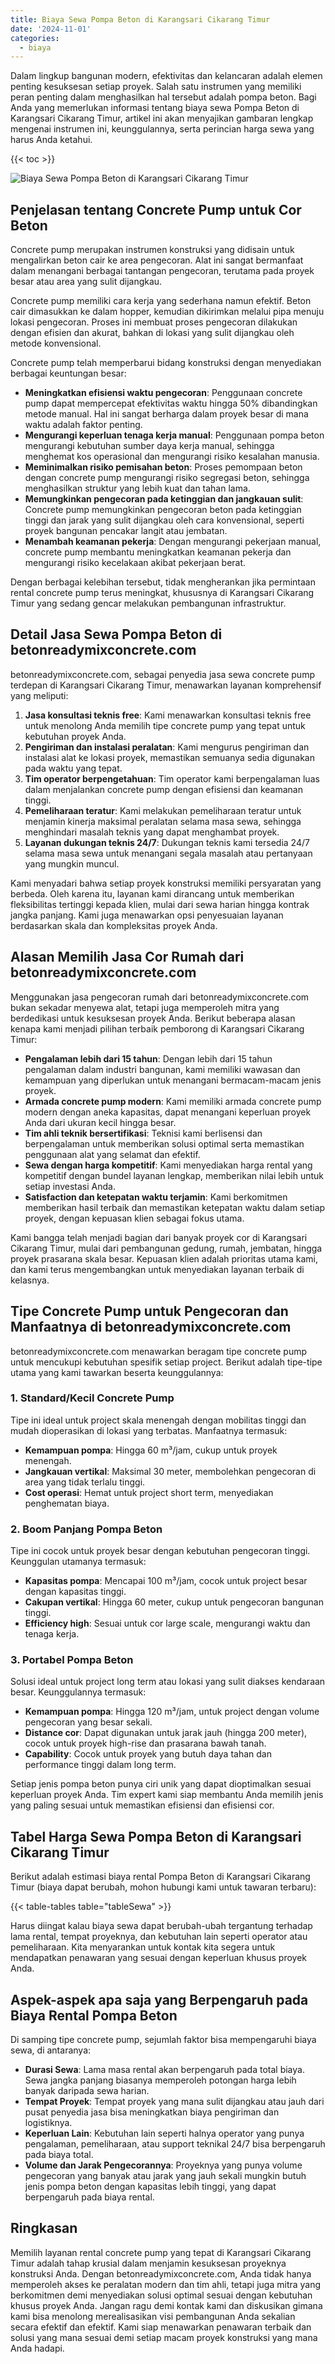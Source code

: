```yaml
---
title: Biaya Sewa Pompa Beton di Karangsari Cikarang Timur
date: '2024-11-01'
categories:
  - biaya
---
```


Dalam lingkup bangunan modern, efektivitas dan kelancaran adalah elemen penting kesuksesan setiap proyek. Salah satu instrumen yang memiliki peran penting dalam menghasilkan hal tersebut adalah pompa beton. Bagi Anda yang memerlukan informasi tentang biaya sewa Pompa Beton di Karangsari Cikarang Timur, artikel ini akan menyajikan gambaran lengkap mengenai instrumen ini, keunggulannya, serta perincian harga sewa yang harus Anda ketahui.

{{< toc >}}

![Biaya Sewa Pompa Beton di Karangsari Cikarang Timur](https://betoncor8.github.io/pump/concrete-pump%20(4).png)

## Penjelasan tentang Concrete Pump untuk Cor Beton

Concrete pump merupakan instrumen konstruksi yang didisain untuk mengalirkan beton cair ke area pengecoran. Alat ini sangat bermanfaat dalam menangani berbagai tantangan pengecoran, terutama pada proyek besar atau area yang sulit dijangkau.

Concrete pump memiliki cara kerja yang sederhana namun efektif. Beton cair dimasukkan ke dalam hopper, kemudian dikirimkan melalui pipa menuju lokasi pengecoran. Proses ini membuat proses pengecoran dilakukan dengan efisien dan akurat, bahkan di lokasi yang sulit dijangkau oleh metode konvensional.

Concrete pump telah memperbarui bidang konstruksi dengan menyediakan berbagai keuntungan besar:

- **Meningkatkan efisiensi waktu pengecoran**: Penggunaan concrete pump dapat mempercepat efektivitas waktu hingga 50% dibandingkan metode manual. Hal ini sangat berharga dalam proyek besar di mana waktu adalah faktor penting.
- **Mengurangi keperluan tenaga kerja manual**: Penggunaan pompa beton mengurangi kebutuhan sumber daya kerja manual, sehingga menghemat kos operasional dan mengurangi risiko kesalahan manusia.
- **Meminimalkan risiko pemisahan beton**: Proses pemompaan beton dengan concrete pump mengurangi risiko segregasi beton, sehingga menghasilkan struktur yang lebih kuat dan tahan lama.
- **Memungkinkan pengecoran pada ketinggian dan jangkauan sulit**: Concrete pump memungkinkan pengecoran beton pada ketinggian tinggi dan jarak yang sulit dijangkau oleh cara konvensional, seperti proyek bangunan pencakar langit atau jembatan.
- **Menambah keamanan pekerja**: Dengan mengurangi pekerjaan manual, concrete pump membantu meningkatkan keamanan pekerja dan mengurangi risiko kecelakaan akibat pekerjaan berat.

Dengan berbagai kelebihan tersebut, tidak mengherankan jika permintaan rental concrete pump terus meningkat, khususnya di Karangsari Cikarang Timur yang sedang gencar melakukan pembangunan infrastruktur.

## Detail Jasa Sewa Pompa Beton di betonreadymixconcrete.com

betonreadymixconcrete.com, sebagai penyedia jasa sewa concrete pump terdepan di Karangsari Cikarang Timur, menawarkan layanan komprehensif yang meliputi:

1. **Jasa konsultasi teknis free**: Kami menawarkan konsultasi teknis free untuk menolong Anda memilih tipe concrete pump yang tepat untuk kebutuhan proyek Anda.
2. **Pengiriman dan instalasi peralatan**: Kami mengurus pengiriman dan instalasi alat ke lokasi proyek, memastikan semuanya sedia digunakan pada waktu yang tepat.
3. **Tim operator berpengetahuan**: Tim operator kami berpengalaman luas dalam menjalankan concrete pump dengan efisiensi dan keamanan tinggi.
4. **Pemeliharaan teratur**: Kami melakukan pemeliharaan teratur untuk menjamin kinerja maksimal peralatan selama masa sewa, sehingga menghindari masalah teknis yang dapat menghambat proyek.
5. **Layanan dukungan teknis 24/7**: Dukungan teknis kami tersedia 24/7 selama masa sewa untuk menangani segala masalah atau pertanyaan yang mungkin muncul.

Kami menyadari bahwa setiap proyek konstruksi memiliki persyaratan yang berbeda. Oleh karena itu, layanan kami dirancang untuk memberikan fleksibilitas tertinggi kepada klien, mulai dari sewa harian hingga kontrak jangka panjang. Kami juga menawarkan opsi penyesuaian layanan berdasarkan skala dan kompleksitas proyek Anda.

## Alasan Memilih Jasa Cor Rumah dari betonreadymixconcrete.com

Menggunakan jasa pengecoran rumah dari betonreadymixconcrete.com bukan sekadar menyewa alat, tetapi juga memperoleh mitra yang berdedikasi untuk kesuksesan proyek Anda. Berikut beberapa alasan kenapa kami menjadi pilihan terbaik pemborong di Karangsari Cikarang Timur:

- **Pengalaman lebih dari 15 tahun**: Dengan lebih dari 15 tahun pengalaman dalam industri bangunan, kami memiliki wawasan dan kemampuan yang diperlukan untuk menangani bermacam-macam jenis proyek.
- **Armada concrete pump modern**: Kami memiliki armada concrete pump modern dengan aneka kapasitas, dapat menangani keperluan proyek Anda dari ukuran kecil hingga besar.
- **Tim ahli teknik bersertifikasi**: Teknisi kami berlisensi dan berpengalaman untuk memberikan solusi optimal serta memastikan penggunaan alat yang selamat dan efektif.
- **Sewa dengan harga kompetitif**: Kami menyediakan harga rental yang kompetitif dengan bundel layanan lengkap, memberikan nilai lebih untuk setiap investasi Anda.
- **Satisfaction dan ketepatan waktu terjamin**: Kami berkomitmen memberikan hasil terbaik dan memastikan ketepatan waktu dalam setiap proyek, dengan kepuasan klien sebagai fokus utama.

Kami bangga telah menjadi bagian dari banyak proyek cor di Karangsari Cikarang Timur, mulai dari pembangunan gedung, rumah, jembatan, hingga proyek prasarana skala besar. Kepuasan klien adalah prioritas utama kami, dan kami terus mengembangkan untuk menyediakan layanan terbaik di kelasnya.

## Tipe Concrete Pump untuk Pengecoran dan Manfaatnya di betonreadymixconcrete.com

betonreadymixconcrete.com menawarkan beragam tipe concrete pump untuk mencukupi kebutuhan spesifik setiap project. Berikut adalah tipe-tipe utama yang kami tawarkan beserta keunggulannya:

### 1\. Standard/Kecil Concrete Pump

Tipe ini ideal untuk project skala menengah dengan mobilitas tinggi dan mudah dioperasikan di lokasi yang terbatas. Manfaatnya termasuk:

- **Kemampuan pompa**: Hingga 60 m³/jam, cukup untuk proyek menengah.
- **Jangkauan vertikal**: Maksimal 30 meter, membolehkan pengecoran di area yang tidak terlalu tinggi.
- **Cost operasi**: Hemat untuk project short term, menyediakan penghematan biaya.

### 2\. Boom Panjang Pompa Beton

Tipe ini cocok untuk proyek besar dengan kebutuhan pengecoran tinggi. Keunggulan utamanya termasuk:

- **Kapasitas pompa**: Mencapai 100 m³/jam, cocok untuk project besar dengan kapasitas tinggi.
- **Cakupan vertikal**: Hingga 60 meter, cukup untuk pengecoran bangunan tinggi.
- **Efficiency high**: Sesuai untuk cor large scale, mengurangi waktu dan tenaga kerja.

### 3\. Portabel Pompa Beton

Solusi ideal untuk project long term atau lokasi yang sulit diakses kendaraan besar. Keunggulannya termasuk:

- **Kemampuan pompa**: Hingga 120 m³/jam, untuk project dengan volume pengecoran yang besar sekali.
- **Distance cor**: Dapat digunakan untuk jarak jauh (hingga 200 meter), cocok untuk proyek high-rise dan prasarana bawah tanah.
- **Capability**: Cocok untuk proyek yang butuh daya tahan dan performance tinggi dalam long term.

Setiap jenis pompa beton punya ciri unik yang dapat dioptimalkan sesuai keperluan proyek Anda. Tim expert kami siap membantu Anda memilih jenis yang paling sesuai untuk memastikan efisiensi dan efisiensi cor.

## Tabel Harga Sewa Pompa Beton di Karangsari Cikarang Timur

Berikut adalah estimasi biaya rental Pompa Beton di Karangsari Cikarang Timur (biaya dapat berubah, mohon hubungi kami untuk tawaran terbaru):

{{< table-tables table="tableSewa" >}}

Harus diingat kalau biaya sewa dapat berubah-ubah tergantung terhadap lama rental, tempat proyeknya, dan kebutuhan lain seperti operator atau pemeliharaan. Kita menyarankan untuk kontak kita segera untuk mendapatkan penawaran yang sesuai dengan keperluan khusus proyek Anda.

## Aspek-aspek apa saja yang Berpengaruh pada Biaya Rental Pompa Beton

Di samping tipe concrete pump, sejumlah faktor bisa mempengaruhi biaya sewa, di antaranya:

- **Durasi Sewa**: Lama masa rental akan berpengaruh pada total biaya. Sewa jangka panjang biasanya memperoleh potongan harga lebih banyak daripada sewa harian.
- **Tempat Proyek**: Tempat proyek yang mana sulit dijangkau atau jauh dari pusat penyedia jasa bisa meningkatkan biaya pengiriman dan logistiknya.
- **Keperluan Lain**: Kebutuhan lain seperti halnya operator yang punya pengalaman, pemeliharaan, atau support teknikal 24/7 bisa berpengaruh pada biaya total.
- **Volume dan Jarak Pengecorannya**: Proyeknya yang punya volume pengecoran yang banyak atau jarak yang jauh sekali mungkin butuh jenis pompa beton dengan kapasitas lebih tinggi, yang dapat berpengaruh pada biaya rental.

## Ringkasan

Memilih layanan rental concrete pump yang tepat di Karangsari Cikarang Timur adalah tahap krusial dalam menjamin kesuksesan proyeknya konstruksi Anda. Dengan betonreadymixconcrete.com, Anda tidak hanya memperoleh akses ke peralatan modern dan tim ahli, tetapi juga mitra yang berkomitmen demi menyediakan solusi optimal sesuai dengan kebutuhan khusus proyek Anda. Jangan ragu demi kontak kami dan diskusikan gimana kami bisa menolong merealisasikan visi pembangunan Anda sekalian secara efektif dan efektif. Kami siap menawarkan penawaran terbaik dan solusi yang mana sesuai demi setiap macam proyek konstruksi yang mana Anda hadapi.
